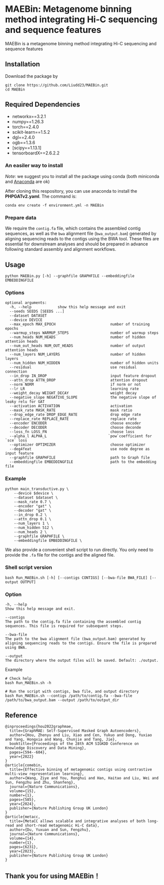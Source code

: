 # MAEBin: Metagenome binning method integrating Hi-C sequencing and sequence features

MAEBin is a metagenome binning method integrating Hi-C sequencing and sequence features

## Installation

Download the package by 

```
git clone https://github.com/Liudd23/MAEBin.git
cd MAEBin
```

## Required Dependencies

* networkx==3.2.1
* numpy==1.26.3
* torch==2.4.0
* scikit-learn==1.5.2
* dgl==2.4.0
* ogb==1.3.6
* [scipy==1.13.1]
* tensorboardX==2.6.2.2

### An easiler way to install

*Note*: we suggest you to install all the package using conda (both miniconda and [Anaconda](https://anaconda.org/) are ok)

After cloning this respository, you can use anaconda to install the **PHPGATv2.yaml**. The command is: 

```
conda env create -f environment.yml -n MAEBin
```

### Prepare  data

We require the `contig.fa` file, which contains the assembled contig sequences, as well as the `bwa` alignment file (`bwa_output.bam`) generated by aligning sequencing reads to the contigs using the BWA tool. These files are essential for downstream analyses and should be prepared in advance following standard assembly and alignment workflows.

## Usage

    python MAEBin.py [-h] --graphfile GRAPHFILE --embeddingfile EMBEDDINGFILE

### Options

    optional arguments:
      -h, --help            show this help message and exit
      --seeds SEEDS [SEEDS ...]
      --dataset DATASET
      --device DEVICE
      --max_epoch MAX_EPOCH                         number of training epochs
      --warmup_steps WARMUP_STEPS                   number of warmup steps
      --num_heads NUM_HEADS                         number of hidden attention heads
      --num_out_heads NUM_OUT_HEADS                 number of output attention heads
      --num_layers NUM_LAYERS                       number of hidden layers
      --num_hidden NUM_HIDDEN                       number of hidden units
      --residual                                    use residual connection
      --in_drop IN_DROP                             input feature dropout
      --attn_drop ATTN_DROP                         attention dropout
      --norm NORM                                   if norm or not
      --lr LR                                       learning rate
      --weight_decay WEIGHT_DECAY                   weight decay
      --negative_slope NEGATIVE_SLOPE               the negative slope of leaky relu for GAT
      --activation ACTIVATION                       activation
      --mask_rate MASK_RATE                         mask ratio
      --drop_edge_rate DROP_EDGE_RATE               drop edge rate
      --replace_rate REPLACE_RATE                   replace rate
      --encoder ENCODER                             choose encoder
      --decoder DECODER                             choose deconde
      --loss_fn LOSS_FN                             choose loss
      --alpha_l ALPHA_L                            `pow`coefficient for `sce` loss
      --optimizer OPTIMIZER                         choose optimizer
      --deg4feat                                    use node degree as input feature    
      --graphfile GRAPHFILE                         path to Graph file
      --embeddingfile EMBEDDINGFILE                 path to the embedding file

### Example

```
python main_transductive.py \
    --device $device \
    --dataset $dataset \
    --mask_rate 0.7 \
    --encoder "gat" \
    --decoder "gat" \
    --in_drop 0.2 \
    --attn_drop 0.1 \
    --num_layers 1 \
    --num_hidden 512 \
    --num_heads 2 \
    --graphfile GRAPHFILE \ 
    --embeddingfile EMBEDDINGFILE \
```



We also provide a convenient shell script to run directly. You only need to provide the `.fa` file for the contigs and the aligned file.

### Shell script version

```
bash Run_MAEBin.sh [-h] [--contigs CONTIGS] [--bwa-file BWA_FILE] [--output OUTPUT]
```

### Option

```
-h, --help
Show this help message and exit.

--contigs
The path to the contig.fa file containing the assembled contig sequences. This file is required for subsequent steps.

--bwa-file
The path to the bwa alignment file (bwa_output.bam) generated by aligning sequencing reads to the contigs. Ensure the file is prepared using BWA.

--output
The directory where the output files will be saved. Default: ./output.
```

Example

```
# Check help
bash Run_MAEBin.sh -h

# Run the script with contigs, bwa file, and output directory
bash Run_MAEBin.sh --contigs /path/to/contig.fa --bwa-file /path/to/bwa_output.bam --output /path/to/output_dir
```



## Reference

```
@inproceedings{hou2022graphmae,
  title={GraphMAE: Self-Supervised Masked Graph Autoencoders},
  author={Hou, Zhenyu and Liu, Xiao and Cen, Yukuo and Dong, Yuxiao and Yang, Hongxia and Wang, Chunjie and Tang, Jie},
  booktitle={Proceedings of the 28th ACM SIGKDD Conference on Knowledge Discovery and Data Mining},
  pages={594--604},
  year={2022}
}
@article{comebin,
  title={Effective binning of metagenomic contigs using contrastive multi-view representation learning},
  author={Wang, Ziye and You, Ronghui and Han, Haitao and Liu, Wei and Sun, Fengzhu and Zhu, Shanfeng},
  journal={Nature Communications},
  volume={15},
  number={1},
  pages={585},
  year={2024},
  publisher={Nature Publishing Group UK London}
}
@article{metacc,
  title={MetaCC allows scalable and integrative analyses of both long-read and short-read metagenomic Hi-C data},
  author={Du, Yuxuan and Sun, Fengzhu},
  journal={Nature Communications},
  volume={14},
  number={1},
  pages={6231},
  year={2023},
  publisher={Nature Publishing Group UK London}
}
```

## Thank you for using MAEBin！
